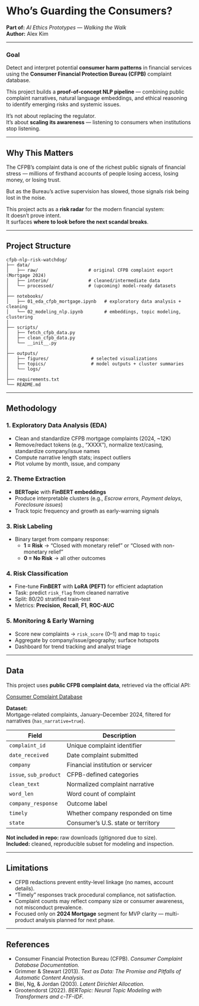 # Who’s Guarding the Consumers?  
**Part of:** *AI Ethics Prototypes — Walking the Walk*  
**Author:** Alex Kim  

---

### Goal  
Detect and interpret potential **consumer harm patterns** in financial services using the **Consumer Financial Protection Bureau (CFPB)** complaint database.  

This project builds a **proof-of-concept NLP pipeline** — combining public complaint narratives, natural language embeddings, and ethical reasoning to identify emerging risks and systemic issues.  

It’s not about replacing the regulator.  
It’s about **scaling its awareness** — listening to consumers when institutions stop listening.

---

## Why This Matters  

The CFPB’s complaint data is one of the richest public signals of financial stress — millions of firsthand accounts of people losing access, losing money, or losing trust.  

But as the Bureau’s active supervision has slowed, those signals risk being lost in the noise.  

This project acts as a **risk radar** for the modern financial system:  
It doesn’t prove intent.  
It surfaces **where to look before the next scandal breaks**.  

---

## Project Structure  

```text
cfpb-nlp-risk-watchdog/
├── data/                      
│   ├── raw/                   # original CFPB complaint export (Mortgage 2024)
│   ├── interim/               # cleaned/intermediate data
│   └── processed/             # (upcoming) model-ready datasets
│
├── notebooks/
│   ├── 01_eda_cfpb_mortgage.ipynb   # exploratory data analysis + cleaning
│   └── 02_modeling_nlp.ipynb        # embeddings, topic modeling, clustering
│
├── scripts/
│   ├── fetch_cfpb_data.py
│   ├── clean_cfpb_data.py
│   └── __init__.py
│
├── outputs/
│   ├── figures/                # selected visualizations
│   ├── topics/                 # model outputs + cluster summaries
│   └── logs/
│
├── requirements.txt
└── README.md
```
---

## Methodology

### 1. Exploratory Data Analysis (EDA)
- Clean and standardize CFPB mortgage complaints (2024, ~12K)
- Remove/redact tokens (e.g., “XXXX”), normalize text/casing, standardize company/issue names
- Compute narrative length stats; inspect outliers
- Plot volume by month, issue, and company

### 2. Theme Extraction
- **BERTopic** with **FinBERT embeddings**
- Produce interpretable clusters (e.g., *Escrow errors*, *Payment delays*, *Foreclosure issues*)
- Track topic frequency and growth as early-warning signals

### 3. Risk Labeling
- Binary target from company response:
  - **1 = Risk** → “Closed with monetary relief” or “Closed with non-monetary relief”
  - **0 = No Risk** → all other outcomes

### 4. Risk Classification
- Fine-tune **FinBERT** with **LoRA (PEFT)** for efficient adaptation
- Task: predict `risk_flag` from cleaned narrative
- Split: 80/20 stratified train–test
- Metrics: **Precision**, **Recall**, **F1**, **ROC-AUC**

### 5. Monitoring & Early Warning
- Score new complaints → `risk_score` (0–1) and map to `topic`
- Aggregate by company/issue/geography; surface hotspots
- Dashboard for trend tracking and analyst triage

---

## Data

This project uses **public CFPB complaint data**, retrieved via the official API:

[Consumer Complaint Database](https://www.consumerfinance.gov/data-research/consumer-complaints/)

**Dataset:**  
Mortgage-related complaints, January–December 2024, filtered for narratives (`has_narrative=true`).

| Field | Description |
|--------|-------------|
| `complaint_id` | Unique complaint identifier |
| `date_received` | Date complaint submitted |
| `company` | Financial institution or servicer |
| `issue`, `sub_product` | CFPB-defined categories |
| `clean_text` | Normalized complaint narrative |
| `word_len` | Word count of complaint |
| `company_response` | Outcome label |
| `timely` | Whether company responded on time |
| `state` | Consumer’s U.S. state or territory |

**Not included in repo:** raw downloads (gitignored due to size).  
**Included:** cleaned, reproducible subset for modeling and inspection.

---

## Limitations

- CFPB redactions prevent entity-level linkage (no names, account details).  
- “Timely” responses track procedural compliance, not satisfaction.  
- Complaint counts may reflect company size or consumer awareness, not misconduct prevalence.  
- Focused only on **2024 Mortgage** segment for MVP clarity — multi-product analysis planned for next phase. 

---

## References

- Consumer Financial Protection Bureau (CFPB). *Consumer Complaint Database Documentation.*  
- Grimmer & Stewart (2013). *Text as Data: The Promise and Pitfalls of Automatic Content Analysis.*  
- Blei, Ng, & Jordan (2003). *Latent Dirichlet Allocation.*  
- Grootendorst (2022). *BERTopic: Neural Topic Modeling with Transformers and c-TF-IDF.*  

